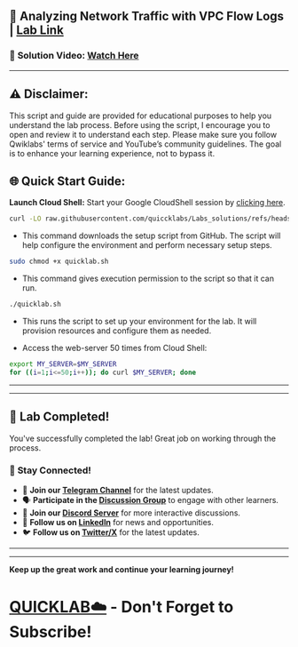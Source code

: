 

## 🚀 Analyzing Network Traffic with VPC Flow Logs | [Lab Link](https://www.cloudskillsboost.google/focuses/45798?parent=catalog)

### 🔗 **Solution Video:** [Watch Here]()

---

## ⚠️ **Disclaimer:**
This script and guide are provided for educational purposes to help you understand the lab process. Before using the script, I encourage you to open and review it to understand each step. Please make sure you follow Qwiklabs' terms of service and YouTube’s community guidelines. The goal is to enhance your learning experience, not to bypass it.


## 🌐 **Quick Start Guide:**

**Launch Cloud Shell:**
Start your Google CloudShell session by [clicking here](https://console.cloud.google.com/home/dashboard?project=&pli=1&cloudshell=true).


```bash
curl -LO raw.githubusercontent.com/quiccklabs/Labs_solutions/refs/heads/master/Analyzing%20Network%20Traffic%20with%20VPC%20Flow%20Logs/quicklab.sh
```
- This command downloads the setup script from GitHub. The script will help configure the environment and perform necessary setup steps.


```bash
sudo chmod +x quicklab.sh
```
- This command gives execution permission to the script so that it can run.

```bash
./quicklab.sh
```
- This runs the script to set up your environment for the lab. It will provision resources and configure them as needed.

- Access the web-server 50 times from Cloud Shell:


```bash
export MY_SERVER=$MY_SERVER
for ((i=1;i<=50;i++)); do curl $MY_SERVER; done
```

---

---

## 🎉 **Lab Completed!**

You've successfully completed the lab! Great job on working through the process.

### 🌟 **Stay Connected!**

- 🔔 **Join our [Telegram Channel](https://t.me/quiccklab)** for the latest updates.
- 🗣 **Participate in the [Discussion Group](https://t.me/Quicklabchat)** to engage with other learners.
- 💬 **Join our [Discord Server](https://discord.gg/7fAVf4USZn)** for more interactive discussions.
- 💼 **Follow us on [LinkedIn](https://www.linkedin.com/company/quicklab-linkedin/)** for news and opportunities.
- 🐦 **Follow us on [Twitter/X](https://x.com/quicklab7)** for the latest updates.


---
---

**Keep up the great work and continue your learning journey!**

# [QUICKLAB☁️](https://www.youtube.com/@quick_lab) - Don't Forget to Subscribe!
